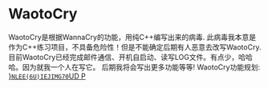 # WaotoCry
WaotoCry是根据WannaCry的功能，用纯C++编写出来的病毒.
此病毒我本意是作为C++练习项目，不具备危险性！但是不能确定后期有人恶意去改写WaotoCry.
目前WaotoCry已经完成邮件通信、开机自启动、读写LOG文件。有点少，哈哈哈。因为就我一个人在写它。
后期我将会写出更多功能等等!
WaotoCry功能规划:
[}`NLEE(6U)IEJIMG70`UD P](https://user-images.githubusercontent.com/69994181/120599147-b3b4f580-c479-11eb-9e8b-6f14c0085865.png)

